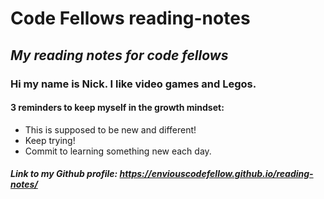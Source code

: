 # Code Fellows reading-notes
## *My reading notes for code fellows*

### Hi my name is **Nick**.  I like video games and Legos.

#### 3 reminders to keep myself in the growth mindset:

- This is supposed to be new and different!
- Keep trying!
- Commit to learning something new each day.

##### Link to my Github profile: https://enviouscodefellow.github.io/reading-notes/
